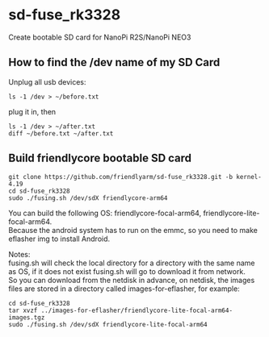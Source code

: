# sd-fuse_rk3328
Create bootable SD card for NanoPi R2S/NanoPi NEO3

## How to find the /dev name of my SD Card
Unplug all usb devices:
```
ls -1 /dev > ~/before.txt
```
plug it in, then
```
ls -1 /dev > ~/after.txt
diff ~/before.txt ~/after.txt
```

## Build friendlycore bootable SD card
```
git clone https://github.com/friendlyarm/sd-fuse_rk3328.git -b kernel-4.19
cd sd-fuse_rk3328
sudo ./fusing.sh /dev/sdX friendlycore-arm64
```
You can build the following OS: friendlycore-focal-arm64, friendlycore-lite-focal-arm64.  
Because the android system has to run on the emmc, so you need to make eflasher img to install Android.  

Notes:  
fusing.sh will check the local directory for a directory with the same name as OS, if it does not exist fusing.sh will go to download it from network.  
So you can download from the netdisk in advance, on netdisk, the images files are stored in a directory called images-for-eflasher, for example:
```
cd sd-fuse_rk3328
tar xvzf ../images-for-eflasher/friendlycore-lite-focal-arm64-images.tgz
sudo ./fusing.sh /dev/sdX friendlycore-lite-focal-arm64
```

